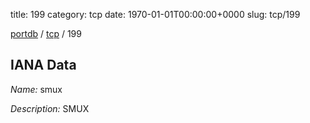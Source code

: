 title: 199
category: tcp
date: 1970-01-01T00:00:00+0000
slug: tcp/199

[portdb](/) / [tcp](/category/tcp.html) / 199


## IANA Data

_Name:_ smux

_Description:_ SMUX

